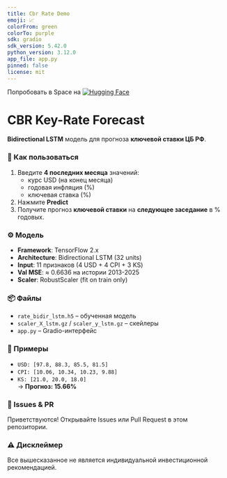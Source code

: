 ```yaml
---
title: Cbr Rate Demo
emoji: 📈
colorFrom: green
colorTo: purple
sdk: gradio
sdk_version: 5.42.0
python_version: 3.12.0
app_file: app.py
pinned: false
license: mit
---
```

Попробовать в Space на [![Hugging Face](https://img.shields.io/badge/Hugging%20Face-FFD21E?logo=huggingface&logoColor=000)](https://huggingface.co/spaces/ruslan-t/cbr-rate-demo)

# CBR Key-Rate Forecast  
**Bidirectional LSTM** модель для прогноза **ключевой ставки ЦБ РФ**.

### 🚀 Как пользоваться
1. Введите **4 последних месяца** значений:
   - курс USD (на конец месяца)  
   - годовая инфляция (%)  
   - ключевая ставка (%)  
2. Нажмите **Predict**  
3. Получите прогноз **ключевой ставки** на **следующее заседание** в % годовых.

### ⚙️ Модель
- **Framework**: TensorFlow 2.x  
- **Architecture**: Bidirectional LSTM (32 units)  
- **Input**: 11 признаков (4 USD + 4 CPI + 3 KS)  
- **Val MSE**: ≈ 0.6636 на истории 2013-2025  
- **Scaler**: RobustScaler (fit on train only)

### 📦 Файлы
- `rate_bidir_lstm.h5` – обученная модель  
- `scaler_X_lstm.gz` / `scaler_y_lstm.gz` – скейлеры  
- `app.py` – Gradio-интерфейс

### 📝 Примеры
- `USD: [97.8, 88.3, 85.5, 81.5]`  
- `CPI: [10.06, 10.34, 10.23, 9.88]`  
- `KS: [21.0, 20.0, 18.0]`  
→ **Прогноз: 15.66%**

### 🐛 Issues & PR
Приветствуются! Открывайте Issues или Pull Request в этом репозитории.

### ⚠️ Дисклеймер
Все вышесказанное не является индивидуальной инвестиционной рекомендацией.
